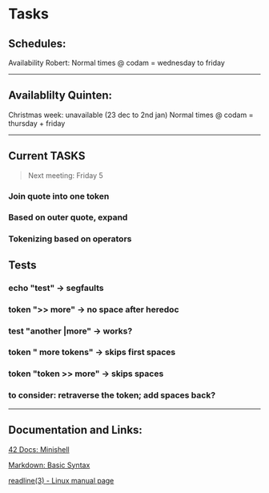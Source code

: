 # Tasks

## Schedules:
Availability Robert:
Normal times @ codam = wednesday to friday

---


## Availablilty Quinten:
Christmas week: unavailable (23 dec to 2nd jan)
Normal times @ codam = thursday + friday

---

## Current TASKS

> Next meeting: Friday 5

### Join quote into one token

### Based on outer quote, expand

### Tokenizing based on operators

## Tests

### echo "test" -> segfaults
### token ">> more" -> no space after heredoc
### test "another |more" -> works?
### token "   more tokens" -> skips first spaces
### token "token   >>   more" -> skips spaces
### to consider: retraverse the token; add spaces back?
---


## Documentation and Links: 

[42 Docs: Minishell](https://harm-smits.github.io/42docs/projects/minishell)

[Markdown: Basic Syntax](https://www.markdownguide.org/basic-syntax/)

[readline(3) - Linux manual page](https://man7.org/linux/man-pages/man3/readline.3.html)
